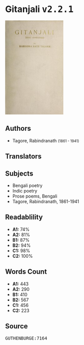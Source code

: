 # Gitanjali <kbd>v2.2.1</kbd>

![](./cover.medium.jpg "")

## Authors


 - Tagore, Rabindranath <small>(1861 - 1941)</small>

## Translators



## Subjects


 - Bengali poetry
 - Indic poetry
 - Prose poems, Bengali
 - Tagore, Rabindranath, 1861-1941

## Readablility


 - **A1:** 74%
 - **A2:** 81%
 - **B1:** 87%
 - **B2:** 94%
 - **C1:** 98%
 - **C2:** 100%

## Words Count


 - **A1:** 443
 - **A2:** 290
 - **B1:** 410
 - **B2:** 567
 - **C1:** 456
 - **C2:** 223

## Source


<kbd>GUTHENBURGE:7164</kbd>
